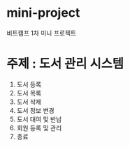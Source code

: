 # mini-project
비트캠프 1차 미니 프로젝트

# 주제 : 도서 관리 시스템 

   1. 도서 등록 
   2. 도서 목록
   3. 도서 삭제
   4. 도서 정보 변경
   5. 도서 대여 및 반납
   6. 회원 등록 및 관리
   7. 종료

